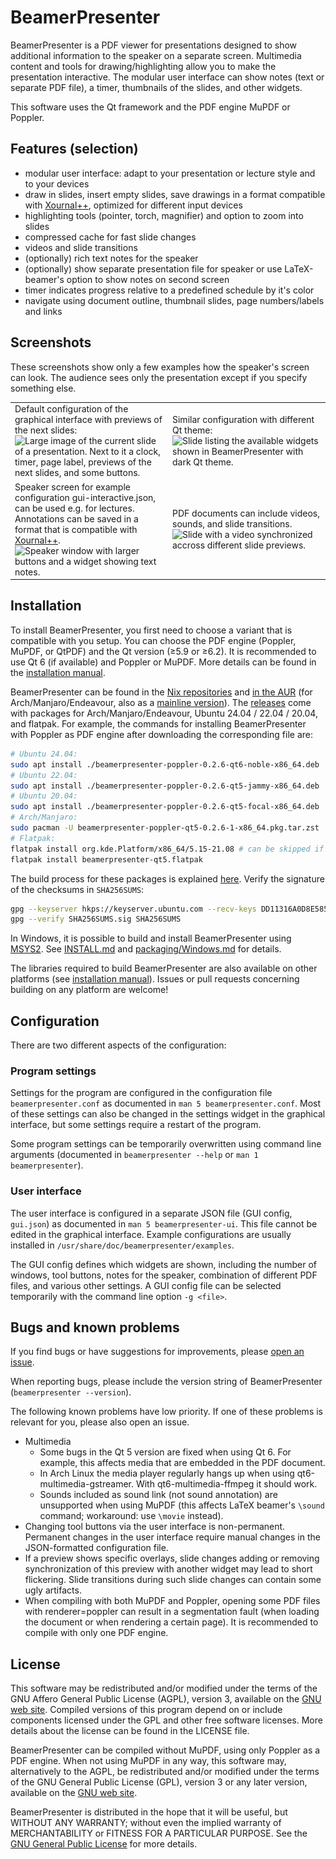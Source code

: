 # BeamerPresenter
BeamerPresenter is a PDF viewer for presentations designed to show additional information to the speaker on a separate screen.
Multimedia content and tools for drawing/highlighting allow you to make the presentation interactive.
The modular user interface can show notes (text or separate PDF file), a timer, thumbnails of the slides, and other widgets.

This software uses the Qt framework and the PDF engine MuPDF or Poppler.

## Features (selection)
* modular user interface: adapt to your presentation or lecture style and to your devices
* draw in slides, insert empty slides, save drawings in a format compatible with [Xournal++](https://xournalpp.github.io), optimized for different input devices
* highlighting tools (pointer, torch, magnifier) and option to zoom into slides
* compressed cache for fast slide changes
* videos and slide transitions
* (optionally) rich text notes for the speaker
* (optionally) show separate presentation file for speaker or use LaTeX-beamer's option to show notes on second screen
* timer indicates progress relative to a predefined schedule by it's color
* navigate using document outline, thumbnail slides, page numbers/labels and links

## Screenshots
These screenshots show only a few examples how the speaker's screen can look. The audience sees only the presentation except if you specify something else.

<table border="0px" >
<tr>
<td width=50%>
Default configuration of the graphical interface with previews of the next slides:
<img srcset=".readme/fusion-640px.webp 640w, .readme/fusion-960px.webp 960w" sizes="(max-width: 640px) 640px, 960px" src=".readme/fusion-960px.webp" width=100% title="BeamerPresenter speaker screen with default configuration and Fusion theme." alt="Large image of the current slide of a presentation. Next to it a clock, timer, page label, previews of the next slides, and some buttons.">
</td>
<td>
Similar configuration with different Qt theme:
<img srcset=".readme/widgets-640px.webp 640w, .readme/widgets-960px.webp 960w" sizes="(max-width: 640px) 640px, 960px" src=".readme/widgets-960px.webp" width=100% title="Slide listing the available widgets shown in BeamerPresenter with dark Qt theme.">
</td>
</tr>
<tr>
<td>
Speaker screen for example configuration gui-interactive.json, can be used e.g. for lectures.
Annotations can be saved in a format that is compatible with <a href="https://xournalpp.github.io">Xournal++</a>.
<img srcset=".readme/interactive-640px.webp 640w, .readme/interactive-960px.webp 960w" sizes="(max-width: 640px) 640px, 960px" src=".readme/interactive-960px.webp" width=100% title="Speaker window with larger buttons and a widget showing text notes.">
</td>
<td>
PDF documents can include videos, sounds, and slide transitions.
<img srcset=".readme/video-640px.webp 640w, .readme/video-960px.webp 960w" sizes="(max-width: 640px) 640px, 960px" src=".readme/video-960px.webp" width=100% title="Slide with a video synchronized accross different slide previews.">
</td>
</tr>
</table>


## Installation
To install BeamerPresenter, you first need to choose a variant that is compatible with you setup.
You can choose the PDF engine (Poppler, MuPDF, or QtPDF) and the Qt version (≥5.9 or ≥6.2).
It is recommended to use Qt 6 (if available) and Poppler or MuPDF.
More details can be found in the [installation manual](INSTALL.md).

BeamerPresenter can be found in the [Nix repositories](https://search.nixos.org/packages?channel=unstable&type=packages&query=BeamerPresenter) and [in the AUR](https://aur.archlinux.org/packages/beamerpresenter) (for Arch/Manjaro/Endeavour, also as a [mainline version](https://aur.archlinux.org/packages/beamerpresenter-git)).
The [releases](https://github.com/stiglers-eponym/BeamerPresenter/releases) come with packages for Arch/Manjaro/Endeavour, Ubuntu 24.04 / 22.04 / 20.04, and flatpak.
For example, the commands for installing BeamerPresenter with Poppler as PDF engine after downloading the corresponding file are:
```sh
# Ubuntu 24.04:
sudo apt install ./beamerpresenter-poppler-0.2.6-qt6-noble-x86_64.deb
# Ubuntu 22.04:
sudo apt install ./beamerpresenter-poppler-0.2.6-qt5-jammy-x86_64.deb
# Ubuntu 20.04:
sudo apt install ./beamerpresenter-poppler-0.2.6-qt5-focal-x86_64.deb
# Arch/Manjaro:
sudo pacman -U beamerpresenter-poppler-qt5-0.2.6-1-x86_64.pkg.tar.zst
# Flatpak:
flatpak install org.kde.Platform/x86_64/5.15-21.08 # can be skipped if already installed
flatpak install beamerpresenter-qt5.flatpak
```
The build process for these packages is explained [here](packaging).
Verify the signature of the checksums in `SHA256SUMS`:
```sh
gpg --keyserver hkps://keyserver.ubuntu.com --recv-keys DD11316A0D8E585F
gpg --verify SHA256SUMS.sig SHA256SUMS
```

In Windows, it is possible to build and install BeamerPresenter using [MSYS2](https://www.msys2.org).
See [INSTALL.md](INSTALL.md#windows) and [packaging/Windows.md](packaging/Windows.md) for details.

The libraries required to build BeamerPresenter are also available on other platforms (see [installation manual](INSTALL.md)).
Issues or pull requests concerning building on any platform are welcome!

## Configuration
There are two different aspects of the configuration:

### Program settings
Settings for the program are configured in the configuration file
`beamerpresenter.conf` as documented in `man 5 beamerpresenter.conf`. Most of
these settings can also be changed in the settings widget in the graphical
interface, but some settings require a restart of the program.

Some program settings can be temporarily overwritten using command line
arguments (documented in `beamerpresenter --help` or `man 1 beamerpresenter`).

### User interface
The user interface is configured in a separate JSON file (GUI config, `gui.json`) as
documented in `man 5 beamerpresenter-ui`. This file cannot be edited in the
graphical interface.
Example configurations are usually installed in `/usr/share/doc/beamerpresenter/examples`.

The GUI config defines which widgets are shown, including the number of windows,
tool buttons, notes for the speaker, combination of different PDF files, and
various other settings. A GUI config file can be selected temporarily with the
command line option `-g <file>`.


## Bugs and known problems
If you find bugs or have suggestions for improvements, please
[open an issue](https://github.com/stiglers-eponym/BeamerPresenter/issues).

When reporting bugs, please include the version string of BeamerPresenter
(`beamerpresenter --version`).

The following known problems have low priority. If one of these problems is relevant for you, please also open an issue.
* Multimedia
    * Some bugs in the Qt 5 version are fixed when using Qt 6. For example, this affects media that are embedded in the PDF document.
    * In Arch Linux the media player regularly hangs up when using qt6-multimedia-gstreamer. With qt6-multimedia-ffmpeg it should work.
    * Sounds included as sound link (not sound annotation) are unsupported when using MuPDF (this affects LaTeX beamer's `\sound` command; workaround: use `\movie` instead).
* Changing tool buttons via the user interface is non-permanent. Permanent changes in the user interface require manual changes in the JSON-formatted configuration file.
* If a preview shows specific overlays, slide changes adding or removing synchronization of this preview with another widget may lead to short flickering. Slide transitions during such slide changes can contain some ugly artifacts.
* When compiling with both MuPDF and Poppler, opening some PDF files with renderer=poppler can result in a segmentation fault (when loading the document or when rendering a certain page). It is recommended to compile with only one PDF engine.


## License
This software may be redistributed and/or modified under the terms of the GNU Affero General Public License (AGPL), version 3, available on the [GNU web site](https://www.gnu.org/licenses/agpl-3.0.html). Compiled versions of this program depend on or include components licensed under the GPL and other free software licenses. More details about the license can be found in the LICENSE file.

BeamerPresenter can be compiled without MuPDF, using only Poppler as a PDF engine.
When not using MuPDF in any way, this software may, alternatively to the AGPL, be redistributed and/or modified under the terms of the GNU General Public License (GPL), version 3 or any later version, available on the [GNU web site](https://www.gnu.org/licenses/gpl-3.0.html).

BeamerPresenter is distributed in the hope that it will be useful,
but WITHOUT ANY WARRANTY; without even the implied warranty of
MERCHANTABILITY or FITNESS FOR A PARTICULAR PURPOSE. See the
[GNU General Public License](https://www.gnu.org/licenses/gpl-3.0.html) for more details.
